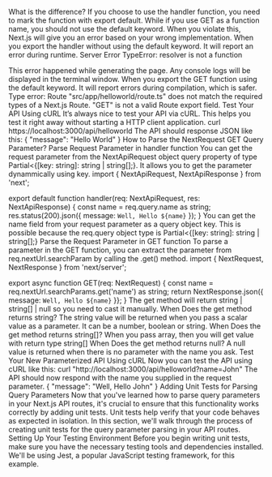 <!--|tags:|commentsId:undefined|-->
What is the difference?
If you choose to use the handler function, you need to mark the function with export default. While if you use GET as a function name, you should not use the default keyword.
When you violate this, Next.js will give you an error based on your wrong implementation.
When you export the handler without using the default keyword.
It will report an error during runtime.
Server Error
TypeError: resolver is not a function

This error happened while generating the page. Any console logs will be displayed in the terminal window.
When you export the GET function using the default keyword.
It will report errors during compilation, which is safer.
Type error: Route "src/app/helloworld/route.ts" does not match the required types of a Next.js Route.
  "GET" is not a valid Route export field.
Test Your API Using cURL
It’s always nice to test your API via cURL. This helps you test it right away without starting a HTTP client application.
curl https://localhost:3000/api/helloworld
The API should response JSON like this:
{
  "message": "Hello World"
}
How to Parse the NextRequest GET Query Parameter?
Parse Request Parameter in handler function
You can get the request parameter from the NextApiRequest object query property of type Partial<{[key: string]: string | string[];}. It allows you to get the parameter dynammically using key.
import { NextApiRequest, NextApiResponse } from 'next';

export default function handler(req: NextApiRequest, res: NextApiResponse) {
    const name = req.query.name as string;
    res.status(200).json({ message: `Well, Hello ${name}` });
}
You can get the name field from your request parameter as a query object key. This is possible because the req.query object type is Partial<{[key: string]: string | string[];}
Parse the Request Parameter in GET function
To parse a parameter in the GET function, you can extract the parameter from req.nextUrl.searchParam by calling the .get() method.
import { NextRequest, NextResponse } from 'next/server';

export async function GET(req: NextRequest) {
  const name = req.nextUrl.searchParams.get('name') as string;
	return NextResponse.json({ message: `Well, Hello ${name}` }};
}
The get method will return string | string[] | null so you need to cast it manually.
When Does the get method returns string?
The string value will be returned when you pass a scalar value as a parameter. It can be a number, boolean or string.
When Does the get method returns string[]?
When you pass array, then you will get value with return type string[]
When Does the get method returns null?
A null value is returned when there is no parameter with the name you ask.
Test Your New Parameterized API Using cURL
Now you can test the API using cURL like this:
curl "http://localhost:3000/api/helloworld?name=John"
The API should now respond with the name you supplied in the request parameter.
{
  "message": "Well, Hello John"
}
Adding Unit Tests for Parsing Query Parameters
Now that you've learned how to parse query parameters in your Next.js API routes, it's crucial to ensure that this functionality works correctly by adding unit tests. 
Unit tests help verify that your code behaves as expected in isolation. 
In this section, we'll walk through the process of creating unit tests for the query parameter parsing in your API routes.
Setting Up Your Testing Environment
Before you begin writing unit tests, make sure you have the necessary testing tools and dependencies installed. 
We'll be using Jest, a popular JavaScript testing framework, for this example.